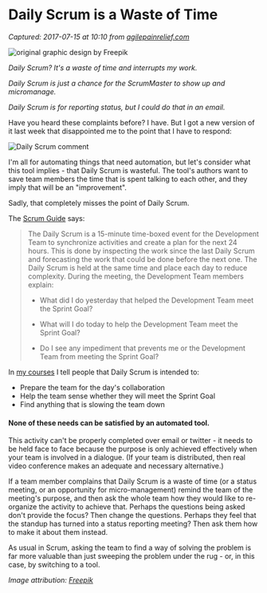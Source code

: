 # Daily Scrum is a Waste of Time

_Captured: 2017-07-15 at 10:10 from [agilepainrelief.com](https://agilepainrelief.com/notesfromatooluser/2015/06/daily-scrum-is-a-waste-of-time.html?utm_content=buffer3e905&utm_medium=social&utm_source=twitter.com&utm_campaign=buffer#.WWnNvIWbGaM)_

![original graphic design by Freepik](https://3hppfzjby0g1sxwjng1f4h1c-wpengine.netdna-ssl.com/wp-content/uploads/2015/06/mixocial_04-1024x1024.jpg)

_Daily Scrum? It's a waste of time and interrupts my work._

_Daily Scrum is just a chance for the ScrumMaster to show up and micromanage._

_Daily Scrum is for reporting status, but I could do that in an email._

Have you heard these complaints before? I have. But I got a new version of it last week that disappointed me to the point that I have to respond:

![Daily Scrum comment](https://3hppfzjby0g1sxwjng1f4h1c-wpengine.netdna-ssl.com/wp-content/uploads/2015/06/Daily-Scrum-comment.png)

I'm all for automating things that need automation, but let's consider what this tool implies - that Daily Scrum is wasteful. The tool's authors want to save team members the time that is spent talking to each other, and they imply that will be an "improvement".

Sadly, that completely misses the point of Daily Scrum.

The [Scrum Guide](http://www.scrumguides.org/docs/scrumguide/v1/scrum-guide-us.pdf) says:

> The Daily Scrum is a 15-minute time-boxed event for the Development Team to synchronize activities and create a plan for the next 24 hours. This is done by inspecting the work since the last Daily Scrum and forecasting the work that could be done before the next one. The Daily Scrum is held at the same time and place each day to reduce complexity. During the meeting, the Development Team members explain:
> 
> * What did I do yesterday that helped the Development Team meet the Sprint Goal?
> 
> * What will I do today to help the Development Team meet the Sprint Goal?
> 
> * Do I see any impediment that prevents me or the Development Team from meeting the Sprint Goal?

In [my courses](http://agilepainrelief.com/courses/certified-scrum-agile-training) I tell people that Daily Scrum is intended to:

  * Prepare the team for the day's collaboration
  * Help the team sense whether they will meet the Sprint Goal
  * Find anything that is slowing the team down

#### None of these needs can be satisfied by an automated tool.

This activity can't be properly completed over email or twitter - it needs to be held face to face because the purpose is only achieved effectively when your team is involved in a dialogue. (If your team is distributed, then real video conference makes an adequate and necessary alternative.)

If a team member complains that Daily Scrum is a waste of time (or a status meeting, or an opportunity for micro-management) remind the team of the meeting's purpose, and then ask the whole team how they would like to re-organize the activity to achieve that. Perhaps the questions being asked don't provide the focus? Then change the questions. Perhaps they feel that the standup has turned into a status reporting meeting? Then ask them how to make it about them instead.

As usual in Scrum, asking the team to find a way of solving the problem is far more valuable than just sweeping the problem under the rug - or, in this case, by switching to a tool.

_Image attribution: [Freepik](http://www.freepik.com/free-vector/businessman-with-watch_757641.htm)_
